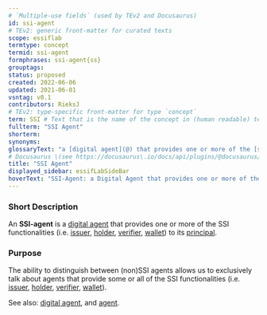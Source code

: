 ```yaml
---
# `Multiple-use fields` (used by TEv2 and Docusaurus)
id: ssi-agent
# TEv2: generic front-matter for curated texts
scope: essiflab
termtype: concept
termid: ssi-agent
formphrases: ssi-agent{ss}
grouptags:
status: proposed
created: 2022-06-06
updated: 2021-06-01
vsntag: v0.1
contributors: RieksJ
# TEv2: type-specific front-matter for type `concept`
term: SSI # Text that is the name of the concept in (human readable) texts.
fullterm: "SSI Agent"
shorterm:
synonyms:
glossaryText: "a [digital agent](@) that provides one or more of the [ssi functionalities](@) ([issuer](@), [holder](@), [verifier](@), [wallet](@)) to its [principal](@)."
# Docusaurus \(see https://docusaurus\.io/docs/api/plugins/@docusaurus/plugin-content-docs#markdown-front-matter\):
title: "SSI Agent"
displayed_sidebar: essifLabSideBar
hoverText: "SSI-Agent: a Digital Agent that provides one or more of the SSI functionalities (Issuer, Holder, Verifier, Wallet) to its Principal."
---
```


### Short Description
An **SSI-agent** is a [digital agent](@) that provides one or more of the SSI functionalities (i.e. [issuer](@), [holder](@), [verifier](@), [wallet](@)) to its [principal](@).

### Purpose

The ability to distinguish between (non)SSI agents allows us to exclusively talk about agents that provide some or all of the SSI functionalities (i.e. [issuer](@), [holder](@), [verifier](@), [wallet](@)).

See also: [digital agent](@), and [agent](@).
